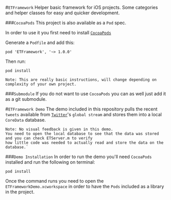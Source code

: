 #`ETFramework`
Helper basic framework for iOS projects. 
Some categories and helper classes for easy and quicker development.

###`CocoaPods`
This project is also available as a `Pod` spec.

In order to use it you first need to install [`CocoaPods`](http://cocoapods.org)

Generate a `Podfile` and add this:

`pod 'ETFramework', '~> 1.0.0'`

Then run:
``` 
pod install
```

`Note: This are really basic instructions, will change depending on complexity of your own project.`

###`Submodule`
If you do not want to use `CocoaPods` you can as well just add it as a git submodule.

#`ETFramework Demo`
The demo included in this repository pulls the recent `tweets` available from [`Twitter`](http://twitter.com)'s `global stream` and stores them into a local `CoreData` database.

```
Note: No visual feedback is given in this demo.  
You need to open the local database to see that the data was stored and you can check ETServer.m to verify 
how little code was needed to actually read and store the data on the database.`
```

###`Demo Installation`
In order to run the demo you'll need `CocoaPods` installed and run the following on terminal:
```
pod install
```

Once the command runs you need to open the `ETFrameworkDemo.xcworkspace` in order to have the `Pods` included as a library in the project.
